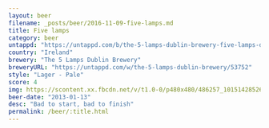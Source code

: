 ```yaml
---
layout: beer
filename: _posts/beer/2016-11-09-five-lamps.md
title: Five lamps
category: beer
untappd: "https://untappd.com/b/the-5-lamps-dublin-brewery-five-lamps-dublin-lager/305906"
country: "Ireland"
brewery: "The 5 Lamps Dublin Brewery"
breweryURL: "https://untappd.com/w/the-5-lamps-dublin-brewery/53752"
style: "Lager - Pale"
score: 4
img: https://scontent.xx.fbcdn.net/v/t1.0-0/p480x480/486257_10151428526493745_65566473_n.jpg?oh=961ccb455bbc2685534a026f3509cda2&oe=593511FD
beer-date: "2013-01-13"
desc: "Bad to start, bad to finish"
permalink: /beer/:title.html
---
```


